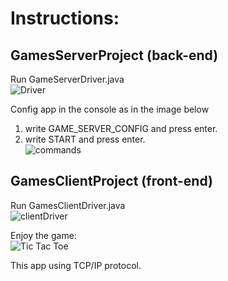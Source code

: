 # Instructions:

## GamesServerProject (back-end)
Run GameServerDriver.java <br /> 
![Driver](https://user-images.githubusercontent.com/50781198/93339506-5538e000-f834-11ea-939e-dfd027881b6d.PNG)

Config app in the console as in the image below
1. write GAME_SERVER_CONFIG and press enter.
2. write START and press enter. <br /> 
![commands](https://user-images.githubusercontent.com/50781198/93338249-d0999200-f832-11ea-8336-9acd347ab27e.PNG)


## GamesClientProject (front-end)
Run GamesClientDriver.java <br /> 
![clientDriver](https://user-images.githubusercontent.com/50781198/93339504-54a04980-f834-11ea-8e48-bb9a782f5615.PNG)

Enjoy the game: <br /> 
![Tic Tac Toe](https://user-images.githubusercontent.com/50781198/93339501-5407b300-f834-11ea-87d1-31e71435d54e.PNG)


This app using TCP/IP protocol.
